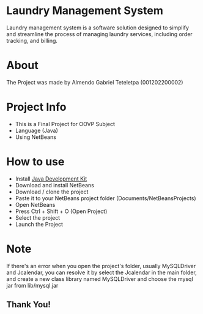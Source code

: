# Laundry Management System

Laundry management system is a software solution designed to simplify and streamline the process of managing laundry services, including order tracking, and billing.

# About

The Project was made by Almendo Gabriel Teteletpa (001202200002)

# Project Info

- This is a Final Project for OOVP Subject
- Language (Java)
- Using NetBeans

# How to use

- Install [Java Development Kit](https://www.oracle.com/id/java/technologies/downloads/)
- Download and install NetBeans
- Download / clone the project
- Paste it to your NetBeans project folder (Documents/NetBeansProjects)
- Open NetBeans
- Press Ctrl + Shift + O (Open Project)
- Select the project
- Launch the Project

# Note
If there's an error when you open the project's folder, usually MySQLDriver and Jcalendar, you can resolve it by select the Jcalendar in the main folder, and create a new class library named MySQLDriver and choose the mysql jar from lib/mysql.jar

## Thank You!
